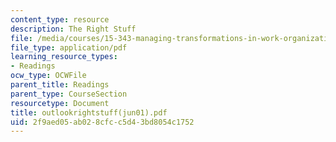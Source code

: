 ```yaml
---
content_type: resource
description: The Right Stuff
file: /media/courses/15-343-managing-transformations-in-work-organizations-and-society-spring-2002/2f9aed05ab028cfcc5d43bd8054c1752_outlookrightstuff(jun01).pdf
file_type: application/pdf
learning_resource_types:
- Readings
ocw_type: OCWFile
parent_title: Readings
parent_type: CourseSection
resourcetype: Document
title: outlookrightstuff(jun01).pdf
uid: 2f9aed05-ab02-8cfc-c5d4-3bd8054c1752
---
```

